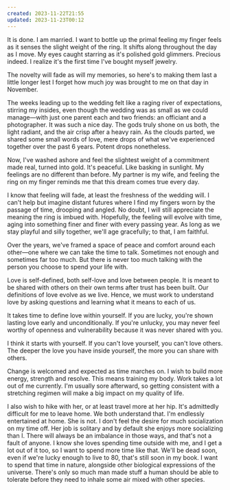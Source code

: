 ```yaml
---
created: 2023-11-22T21:55
updated: 2023-11-23T00:12
---
```

It is done. I am married. I want to bottle up the primal feeling my finger feels as it senses the slight weight of the ring. It shifts along throughout the day as I move. My eyes caught starring as it's polished gold glimmers. Precious indeed. I realize it's the first time I've bought myself jewelry. 

The novelty will fade as will my memories, so here's to making them last a little longer lest I forget how much joy was brought to me on that day in November.

The weeks leading up to the wedding felt like a raging river of expectations, stirring my insides, even though the wedding was as small as we could manage—with just one parent each and two friends: an officiant and a photographer. It was such a nice day. The gods truly shone on us both, the light radiant, and the air crisp after a heavy rain. As the clouds parted, we shared some small words of love, mere drops of what we've experienced together over the past 6 years. Potent drops nonetheless. 

Now, I've washed ashore and feel the slightest weight of a commitment made real, turned into gold. It's peaceful. Like basking in sunlight. My feelings are no different than before. My partner is my wife, and feeling the ring on my finger reminds me that this dream comes true every day.

I know that feeling will fade, at least the freshness of the wedding will. I can't help but imagine distant futures where I find my fingers worn by the passage of time, drooping and angled. No doubt, I will still appreciate the meaning the ring is imbued with. Hopefully, the feeling will evolve with time, aging into something finer and finer with every passing year. As long as we stay playful and silly together, we'll age gracefully; to that, I am faithful.

Over the years, we've framed a space of peace and comfort around each other—one where we can take the time to talk. Sometimes not enough and sometimes far too much. But there is never too much talking with the person you choose to spend your life with.

Love is self-defined, both self-love and love between people. It is meant to be shared with others on their own terms after trust has been built. Our definitions of love evolve as we live. Hence, we must work to understand love by asking questions and learning what it means to each of us.

It takes time to define love within yourself. If you are lucky, you're shown lasting love early and unconditionally. If you're unlucky, you may never feel worthy of openness and vulnerability because it was never shared with you. 

I think it starts with yourself. If you can't love yourself, you can't love others. The deeper the love you have inside yourself, the more you can share with others. 



Change is welcomed and expected as time marches on. I wish to build more energy, strength and resolve. This means training my body. Work takes a lot out of me currently. I'm usually sore afterward, so getting consistent with a stretching regimen will make a big impact on my quality of life.

I also wish to hike with her, or at least travel more at her hip. It's admittedly difficult for me to leave home. We both understand that. I'm endlessly entertained at home. She is not. I don't feel the desire for much socialization on my time off. Her job is solitary and by default she enjoys more socializing than I. There will always be an imbalance in those ways, and that's not a fault of anyone. I know she loves spending time outside with me, and I get a lot out of it too, so I want to spend more time like that. We'll be dead soon, even if we're lucky enough to live to 80, that's still soon in my book. I want to spend that time in nature, alongside other biological expressions of the universe. There's only so much man made stuff a human should be able to tolerate before they need to inhale some air mixed with other species.